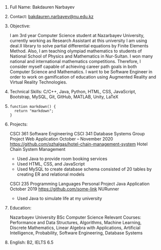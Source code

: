 1.  Full Name: Bakdauren Narbayev

2.  Contact: bakdauren.narbayev@nu.edu.kz

3.  Objective: 

    I am 3rd year Computer Science student at Nazarbayev University, currently working as Research Assistant at this university
    I am using deal.II library to solve partial differential equations by Finite Elements Method.
    Also, I am teaching olympiad mathematics to students of National School of Physics and Mathematics in Nur-Sultan.
    I won many national and international mathematics competitions.
    Therefore, I consider myself capable of achieving career path goals in both Computer Science and Mathematics.
    I want to be Software Engineer in order to work on gamification of education using Augmented Reality and Virtual Reality Technologies.
    
4.  Technical Skills: C/C++, Java, Python, HTML, CSS, JavaScript, Bootstrap, MySQL, Git, GitHub, MATLAB, Unity, LaTeX

5.  ```
    function markdown() {
      return "markdown";
    }
    ```
    
6.  Projects:

    CSCI 361 Software Engineering
    CSCI 341 Database Systems
    Group Project
    Web Application	October – November 2020
    https://github.com/ozhalgas/hotel-chain-management-system
    Hotel Chain System Management
    * Used Java to provide room booking services
    * Used HTML, CSS, and JavaScript
    * Used MySQL to create database schema consisted of 20 tables by creating ER and relational models

    CSCI 235 Programming Languages
    Personal Project
    Java Application	October 2019
    https://github.com/some-link
    NURunner
    * Used Java to simulate life at my university

7.  Education: 

    Nazarbayev University
    BSc Computer Science
    Relevant Courses: Performance and Data Structures, Algorithms, Machine Learning, Discrete Mathematics, 
                      Linear Algebra with Applications, Artificial Intelligence, Probability, Software Engineering, Database Systems

8.  English: B2, IELTS 6.5

